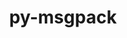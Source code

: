 ---
title: "py-msgpack"
layout: cache
categories: [package, v0.19]
meta: {"versions": ["1.0.3", "1.0.4"], "compilers": ["gcc@=11.1.0", "oneapi@=2022.1.0"], "oss": ["ubuntu20.04"], "platforms": ["linux"], "targets": ["x86_64"], "stacks": ["e4s", "e4s-oneapi"], "num_specs": 3, "num_specs_by_stack": {"e4s": 2, "e4s-oneapi": 1}}
spec_details: [{"hash": "h5vkxntaijpzolis3fnp7sqamqbr6dwz", "compiler": "gcc@=11.1.0", "versions": ["1.0.4"], "os": "ubuntu20.04", "platform": "linux", "target": "x86_64", "variants": ["build_system=python_pip"], "stacks": ["e4s"], "size": "-", "tarball": "https://binaries.spack.io/releases/v0.19/build_cache/linux-ubuntu20.04-x86_64/gcc-11.1.0/py-msgpack-1.0.4/linux-ubuntu20.04-x86_64-gcc-11.1.0-py-msgpack-1.0.4-h5vkxntaijpzolis3fnp7sqamqbr6dwz.spack"}, {"hash": "vtvszm2tjxzhijabalb3anwtdiks7xsh", "compiler": "gcc@=11.1.0", "versions": ["1.0.3"], "os": "ubuntu20.04", "platform": "linux", "target": "x86_64", "variants": ["build_system=python_pip"], "stacks": ["e4s"], "size": "-", "tarball": "https://binaries.spack.io/releases/v0.19/build_cache/linux-ubuntu20.04-x86_64/gcc-11.1.0/py-msgpack-1.0.3/linux-ubuntu20.04-x86_64-gcc-11.1.0-py-msgpack-1.0.3-vtvszm2tjxzhijabalb3anwtdiks7xsh.spack"}, {"hash": "hrqwlate6dxqz574xbrjmcqpjq6uy45u", "compiler": "oneapi@=2022.1.0", "versions": ["1.0.4"], "os": "ubuntu20.04", "platform": "linux", "target": "x86_64", "variants": ["build_system=python_pip"], "stacks": ["e4s-oneapi"], "size": "-", "tarball": "https://binaries.spack.io/releases/v0.19/build_cache/linux-ubuntu20.04-x86_64/oneapi-2022.1.0/py-msgpack-1.0.4/linux-ubuntu20.04-x86_64-oneapi-2022.1.0-py-msgpack-1.0.4-hrqwlate6dxqz574xbrjmcqpjq6uy45u.spack"}]
---